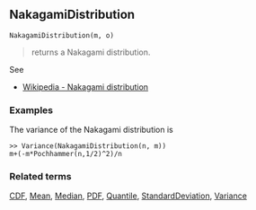 ## NakagamiDistribution

```
NakagamiDistribution(m, o)
```

> returns a Nakagami distribution.
    
See 
* [Wikipedia - Nakagami distribution](https://en.wikipedia.org/wiki/Nakagami_distribution)
 
 
### Examples

The variance of the Nakagami distribution is

```
>> Variance(NakagamiDistribution(n, m)) 
m+(-m*Pochhammer(n,1/2)^2)/n
```

### Related terms 
[CDF](CDF.md), [Mean](Mean.md), [Median](Median.md), [PDF](PDF.md), [Quantile](Quantile.md), [StandardDeviation](StandardDeviation.md), [Variance](Variance.md) 